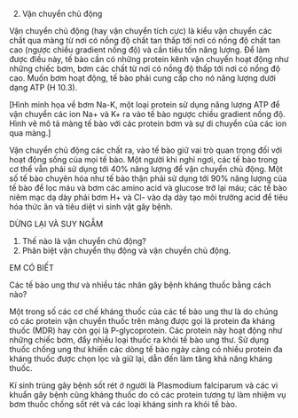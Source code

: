 2. Vận chuyển chủ động

Vận chuyển chủ động (hay vận chuyển tích cực) là kiểu vận chuyển các chất qua màng từ nơi có nồng độ chất tan thấp tới nơi có nồng độ chất tan cao (ngược chiều gradient nồng độ) và cần tiêu tốn năng lượng. Để làm được điều này, tế bào cần có những protein kênh vận chuyển hoạt động như những chiếc bơm, bơm các chất từ nơi có nồng độ thấp tới nơi có nồng độ cao. Muốn bơm hoạt động, tế bào phải cung cấp cho nó năng lượng dưới dạng ATP (H 10.3).

[Hình minh họa về bơm Na-K, một loại protein sử dụng năng lượng ATP để vận chuyển các ion Na+ và K+ ra vào tế bào ngược chiều gradient nồng độ. Hình vẽ mô tả màng tế bào với các protein bơm và sự di chuyển của các ion qua màng.]

Vận chuyển chủ động các chất ra, vào tế bào giữ vai trò quan trọng đối với hoạt động sống của mọi tế bào. Một người khi nghỉ ngơi, các tế bào trong cơ thể vẫn phải sử dụng tới 40% năng lượng để vận chuyển chủ động. Một số tế bào chuyên hóa như tế bào thận phải sử dụng tới 90% năng lượng của tế bào để lọc máu và bơm các amino acid và glucose trở lại máu; các tế bào niêm mạc dạ dày phải bơm H+ và Cl- vào dạ dày tạo môi trường acid để tiêu hóa thức ăn và tiêu diệt vi sinh vật gây bệnh.

DỪNG LẠI VÀ SUY NGẪM

1. Thế nào là vận chuyển chủ động?
2. Phân biệt vận chuyển thụ động và vận chuyển chủ động.

EM CÓ BIẾT

Các tế bào ung thư và nhiều tác nhân gây bệnh kháng thuốc bằng cách nào?

Một trong số các cơ chế kháng thuốc của các tế bào ung thư là do chúng có các protein vận chuyển thuốc trên màng được gọi là protein đa kháng thuốc (MDR) hay còn gọi là P-glycoprotein. Các protein này hoạt động như những chiếc bơm, đẩy nhiều loại thuốc ra khỏi tế bào ung thư. Sử dụng thuốc chống ung thư khiến các dòng tế bào ngày càng có nhiều protein đa kháng thuốc được chọn lọc và giữ lại, dẫn đến làm tăng khả năng kháng thuốc.

Kí sinh trùng gây bệnh sốt rét ở người là Plasmodium falciparum và các vi khuẩn gây bệnh cũng kháng thuốc do có các protein tương tự làm nhiệm vụ bơm thuốc chống sốt rét và các loại kháng sinh ra khỏi tế bào.